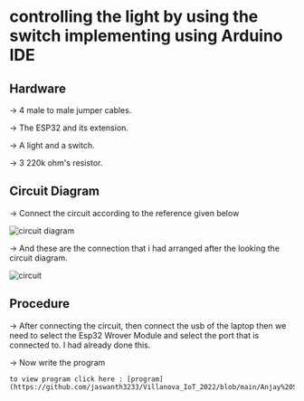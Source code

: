 # controlling the light by using the switch implementing using Arduino IDE

## Hardware

-> 4 male to male jumper cables.

-> The ESP32 and its extension.

-> A light and a switch.

-> 3 220k ohm's resistor.



## Circuit Diagram



-> Connect the circuit according to the reference given below









![circuit diagram](https://user-images.githubusercontent.com/112545596/198820235-76123633-71ea-4cc9-b1e3-066e27aa72a6.png)










-> And these are the connection that i had arranged after the looking the circuit diagram.









![circuit](https://user-images.githubusercontent.com/112545596/198820345-edac9618-12ea-4432-ab82-75eb11ee521c.jpg)








## Procedure

-> After connecting the circuit, then connect the usb of the laptop then we need to select the Esp32 Wrover Module and select the port that is connected to. I had already done this.








-> Now write the program  

    to view program click here : [program](https://github.com/jaswanth3233/Villanova_IoT_2022/blob/main/Anjay%20Sensors/Additional/program.md)
